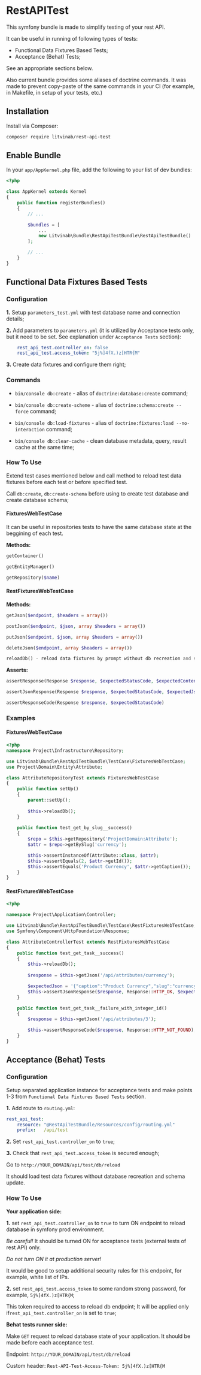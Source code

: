 # RestAPITest

This symfony bundle is made to simplify testing of your rest API.

It can be useful in running of following types of tests:
- Functional Data Fixtures Based Tests;
- Acceptance (Behat) Tests;

See an appropriate sections below.

Also current bundle provides some aliases of doctrine commands. It was made to prevent copy-paste of the same commands in your CI (for example, in Makefile, in setup of your tests, etc.)

## Installation

Install via Composer:
```bash
composer require litvinab/rest-api-test
```

## Enable Bundle
In your `app/AppKernel.php` file, add the following to your list of dev bundles:
```php
<?php

class AppKernel extends Kernel
{
    public function registerBundles()
    {
        // ...

        $bundles = [
            ...
            new Litvinab\Bundle\RestApiTestBundle\RestApiTestBundle()
        ];

        // ...
    }
}

```

## Functional Data Fixtures Based Tests

### Configuration

**1.** Setup `parameters_test.yml` with test database name and connection details;

**2.** Add parameters to `parameters.yml` (it is utilized by Acceptance tests only, but it need to be set. See explanation under `Acceptance Tests` section):
```yml
    rest_api_test.controller_on: false
    rest_api_test.access_token: "5j%]4fX.)z[HTR{M"
```
  
**3.** Create data fixtures and configure them right;



### Commands

- `bin/console db:create` - alias of `doctrine:database:create` command;

- `bin/console db:create-scheme` - alias of `doctrine:schema:create --force` command;

- `bin/console db:load-fixtures` - alias of `doctrine:fixtures:load --no-interaction` command;

- `bin/console db:clear-cache` - clean database metadata, query, result cache at the same time;


### How To Use

Extend test cases mentioned below and call method to reload test data fixtures before each test or before specified test.

Call `db:create`, `db:create-schema` before using to create test database and create database schema;


#### FixturesWebTestCase

It can be useful in repositories tests to have the same database state at the beggining of each test.

**Methods:**
```php
getContainer() 

getEntityManager()  

getRepository($name) 

```

#### RestFixturesWebTestCase

**Methods:**
```php
getJson($endpoint, $headers = array())

postJson($endpoint, $json, array $headers = array())

putJson($endpoint, $json, array $headers = array())

deleteJson($endpoint, array $headers = array())

reloadDb() - reload data fixtures by prompt without db recreation and schema update
```

**Asserts:**
```php
assertResponse(Response $response, $expectedStatusCode, $expectedContent)

assertJsonResponse(Response $response, $expectedStatusCode, $expectedJson)

assertResponseCode(Response $response, $expectedStatusCode)
```

### Examples

#### FixturesWebTestCase

```php
<?php
namespace Project\Infrastructure\Repository;

use Litvinab\Bundle\RestApiTestBundle\TestCase\FixturesWebTestCase;
use Project\Domain\Entity\Attribute;

class AttributeRepositoryTest extends FixturesWebTestCase
{
    public function setUp()
    {
        parent::setUp();
        
        $this->reloadDb();
    }
    
    public function test_get_by_slug__success()
    {
        $repo = $this->getRepository('ProjectDomain:Attribute');
        $attr = $repo->getBySlug('currency');

        $this->assertInstanceOf(Attribute::class, $attr);
        $this->assertEquals(2, $attr->getId());
        $this->assertEquals('Product Currency', $attr->getCaption());
    }
}
```

#### RestFixturesWebTestCase

```php
<?php

namespace Project\Application\Controller;

use Litvinab\Bundle\RestApiTestBundle\TestCase\RestFixturesWebTestCase;
use Symfony\Component\HttpFoundation\Response;

class AttributeControllerTest extends RestFixturesWebTestCase
{
    public function test_get_task__success()
    {
        $this->reloadDb();
        
        $response = $this->getJson('/api/attributes/currency');

        $expectedJson = '{"caption":"Product Currency","slug":"currency"}';
        $this->assertJsonResponse($response, Response::HTTP_OK, $expectedJson);
    }

    public function test_get_task__failure_with_integer_id()
    {
        $response = $this->getJson('/api/attributes/3');

        $this->assertResponseCode($response, Response::HTTP_NOT_FOUND);
    }
}    
```

## Acceptance (Behat) Tests

### Configuration

Setup separated application instance for acceptance tests and make points 1-3 from `Functional Data Fixtures Based Tests` section.

**1.** Add route to `routing.yml`:

```yml
rest_api_test:
    resource: "@RestApiTestBundle/Resources/config/routing.yml"
    prefix:   /api/test
```

**2.** Set `rest_api_test.controller_on` to `true`;

**3.** Check that `rest_api_test.access_token` is secured enough;

Go to `http://YOUR_DOMAIN/api/test/db/reload`

It should load test data fixtures without database recreation and schema update.


### How To Use

**Your application side:**

**1.** set `rest_api_test.controller_on` to `true` to turn ON endpoint to reload database in symfony prod environment.
 
 *Be careful!* It should be turned ON for acceptance tests (external tests of rest API) only.

 *Do not turn ON it at production server!*
 
 It would be good to setup additional security rules for this endpoint, for example, white list of IPs.



**2.** set `rest_api_test.access_token` to some random strong password, for example, `5j%]4fX.)z[HTR{M`;

This token required to access to reload db endpoint; It will be applied only if`rest_api_test.controller_on` is set to `true`;


**Behat tests runner side:**

Make `GET` request to reload database state of your application. It should be made before each acceptance test.

Endpoint: `http://YOUR_DOMAIN/api/test/db/reload`

Custom header: `Rest-API-Test-Access-Token: 5j%]4fX.)z[HTR{M`
